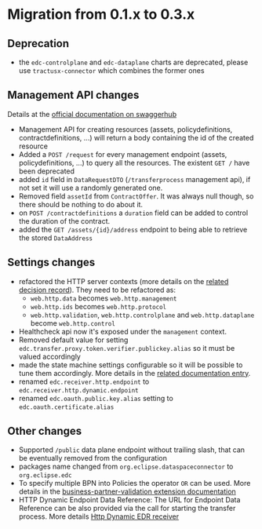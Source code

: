 # Migration from 0.1.x to 0.3.x

## Deprecation

- the `edc-controlplane` and `edc-dataplane` charts are deprecated, please use `tractusx-connector` which combines the former ones

## Management API changes

Details at the [official documentation on swaggerhub](https://app.swaggerhub.com/apis/eclipse-edc-bot/management-api/0.0.1-SNAPSHOT)

- Management API for creating resources (assets, policydefinitions, contractdefinitions, ...) will return a body containing the id of the created resource
- Added a `POST /request` for every management endpoint (assets, policydefinitions, ...) to query all the resources. The existent `GET /` have been deprecated
- added `id` field in `DataRequestDTO` (`/transferprocess` management api), if not set it will use a randomly generated one.
- Removed field `assetId` from `ContractOffer`. It was always null though, so there should be nothing to do about it.
- on `POST /contractdefinitions` a `duration` field can be added to control the duration of the contract.
- added the `GET /assets/{id}/address` endpoint to being able to retrieve the stored `DataAddress`

## Settings changes

- refactored the HTTP server contexts (more details on the [related decision record](https://eclipse-edc.github.io/docs/#/submodule/Connector/docs/developer/decision-records/2022-11-09-api-refactoring/renaming)). They need to be refactored as:
  - `web.http.data` becomes `web.http.management`
  - `web.http.ids` becomes `web.http.protocol`
  - `web.http.validation`, `web.http.controlplane` and `web.http.dataplane` become `web.http.control`
- Healthcheck api now it's exposed under the `management` context.
- Removed default value for setting `edc.transfer.proxy.token.verifier.publickey.alias` so it must be valued accordingly
- made the state machine settings configurable so it will be possible to tune them accordingly. More details in the [related documentation entry](https://eclipse-edc.github.io/docs/#/submodule/Connector/docs/developer/performance-tuning).
- renamed `edc.receiver.http.endpoint` to `edc.receiver.http.dynamic.endpoint`
- renamed `edc.oauth.public.key.alias` setting to `edc.oauth.certificate.alias`

## Other changes

- Supported `/public` data plane endpoint without trailing slash, that can be eventually removed from the configuration
- packages name changed from `org.eclipse.dataspaceconnector` to `org.eclipse.edc`
- To specify multiple BPN into Policies the operator `OR` can be used. More details in the [business-partner-validation extension documentation](../../edc-extensions/business-partner-validation)
- HTTP Dynamic Endpoint Data Reference: The URL for Endpoint Data Reference can be also provided via the call for starting the transfer process. More details [Http Dynamic EDR receiver](https://github.com/eclipse-edc/Connector/tree/main/extensions/control-plane/transfer/transfer-pull-http-dynamic-receiver)
